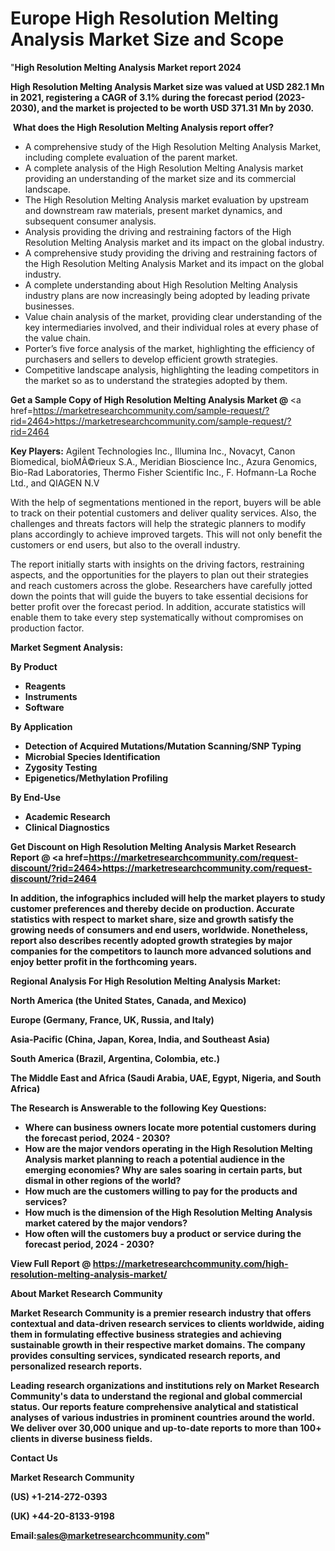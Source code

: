 # Europe High Resolution Melting Analysis Market Size and Scope 
"<strong>High Resolution Melting Analysis Market report 2024</strong>

<strong>High Resolution Melting Analysis Market size was valued at USD 282.1 Mn in 2021, registering a CAGR of 3.1% during the forecast period (2023-2030), and the market is projected to be worth USD 371.31 Mn by 2030.</strong>

 <strong><b>What does the High Resolution Melting Analysis report offer?</b></strong>
<ul>
  <li>A comprehensive study of the High Resolution Melting Analysis Market, including complete evaluation of the parent market.</li>
  <li>A complete analysis of the High Resolution Melting Analysis market providing an understanding of the market size and its commercial landscape.</li>
  <li>The High Resolution Melting Analysis market evaluation by upstream and downstream raw materials, present market dynamics, and subsequent consumer analysis.</li>
  <li>Analysis providing the driving and restraining factors of the High Resolution Melting Analysis market and its impact on the global industry.</li>
  <li>A comprehensive study providing the driving and restraining factors of the High Resolution Melting Analysis Market and its impact on the global industry.</li>
  <li>A complete understanding about High Resolution Melting Analysis industry plans are now increasingly being adopted by leading private businesses.</li>
  <li>Value chain analysis of the market, providing clear understanding of the key intermediaries involved, and their individual roles at every phase of the value chain.</li>
  <li>Porter’s five force analysis of the market, highlighting the efficiency of purchasers and sellers to develop efficient growth strategies.</li>
  <li>Competitive landscape analysis, highlighting the leading competitors in the market so as to understand the strategies adopted by them.</li>
</ul>

<strong>Get a Sample Copy of High Resolution Melting Analysis Market @ </strong><a href=https://marketresearchcommunity.com/sample-request/?rid=2464><u>https://marketresearchcommunity.com/sample-request/?rid=2464</u></a>

<strong>Key Players:</strong> 
Agilent Technologies Inc., Illumina Inc., Novacyt, Canon Biomedical, bioMÃ©rieux S.A., Meridian Bioscience Inc., Azura Genomics, Bio-Rad Laboratories, Thermo Fisher Scientific Inc., F. Hofmann-La Roche Ltd., and QIAGEN N.V

With the help of segmentations mentioned in the report, buyers will be able to track on their potential customers and deliver quality services. Also, the challenges and threats factors will help the strategic planners to modify plans accordingly to achieve improved targets. This will not only benefit the customers or end users, but also to the overall industry.

The report initially starts with insights on the driving factors, restraining aspects, and the opportunities for the players to plan out their strategies and reach customers across the globe. Researchers have carefully jotted down the points that will guide the buyers to take essential decisions for better profit over the forecast period. In addition, accurate statistics will enable them to take every step systematically without compromises on production factor.

<strong>Market Segment Analysis:</strong>


<strong><strong>By Product </strong></h4>
<ul>
 	<li>Reagents</li>
 	<li>Instruments</li>
 	<li>Software</li>
</ul>
<strong><strong>By Application</strong></h4>
<ul>
 	<li>Detection of Acquired Mutations/Mutation Scanning/SNP Typing</li>
 	<li>Microbial Species Identification</li>
 	<li>Zygosity Testing</li>
 	<li>Epigenetics/Methylation Profiling</li>
</ul>
<strong><strong>By End-Use</strong></h4>
<ul>
 	<li>Academic Research</li>
 	<li>Clinical Diagnostics</li>
</ul>

<strong>Get Discount on High Resolution Melting Analysis Market Research Report @ </b></strong><a href=https://marketresearchcommunity.com/request-discount/?rid=2464><u>https://marketresearchcommunity.com/request-discount/?rid=2464</u></a>

In addition, the infographics included will help the market players to study customer preferences and thereby decide on production. Accurate statistics with respect to market share, size and growth satisfy the growing needs of consumers and end users, worldwide. Nonetheless, report also describes recently adopted growth strategies by major companies for the competitors to launch more advanced solutions and enjoy better profit in the forthcoming years.

<strong>Regional Analysis For High Resolution Melting Analysis Market:</strong>

<strong>North America</strong> (the United States, Canada, and Mexico)

<strong>Europe</strong> (Germany, France, UK, Russia, and Italy)

<strong>Asia-Pacific</strong> (China, Japan, Korea, India, and Southeast Asia)

<strong>South America</strong> (Brazil, Argentina, Colombia, etc.)

<strong>The Middle East and Africa</strong> (Saudi Arabia, UAE, Egypt, Nigeria, and South Africa)

<strong>The Research is Answerable to the following Key Questions:</strong>
<ul>
 	<li>Where can business owners locate more potential customers during the forecast period, 2024 - 2030?</li>
 	<li>How are the major vendors operating in the High Resolution Melting Analysis market planning to reach a potential audience in the emerging economies? Why are sales soaring in certain parts, but dismal in other regions of the world?</li>
 	<li>How much are the customers willing to pay for the products and services?</li>
 	<li>How much is the dimension of the High Resolution Melting Analysis market catered by the major vendors?</li>
 	<li>How often will the customers buy a product or service during the forecast period, 2024 - 2030?</li>
</ul>

<strong>View Full Report @</strong> <a href=https://marketresearchcommunity.com/high-resolution-melting-analysis-market/>https://marketresearchcommunity.com/high-resolution-melting-analysis-market/</a>

<strong>About Market Research Community</strong>

Market Research Community is a premier research industry that offers contextual and data-driven research services to clients worldwide, aiding them in formulating effective business strategies and achieving sustainable growth in their respective market domains. The company provides consulting services, syndicated research reports, and personalized research reports.

Leading research organizations and institutions rely on Market Research Community's data to understand the regional and global commercial status. Our reports feature comprehensive analytical and statistical analyses of various industries in prominent countries around the world. We deliver over 30,000 unique and up-to-date reports to more than 100+ clients in diverse business fields.

<strong>Contact Us</strong>

<strong>Market Research Community</strong>

(US) +1-214-272-0393

(UK) +44-20-8133-9198

<strong>Email:</strong>sales@marketresearchcommunity.com"
